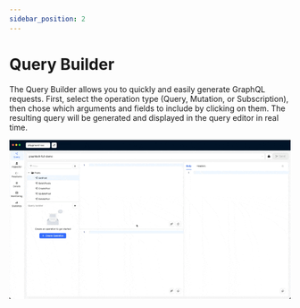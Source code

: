 ```yaml
---
sidebar_position: 2
---
```


# Query Builder

The Query Builder allows you to quickly and easily generate GraphQL requests.  First, select the operation type (Query, Mutation, or Subscription), then chose which arguments and fields to include by clicking on them. The resulting query will be generated and displayed in the query editor in real time. 

![Query Builder](./img/query-builder.gif)

